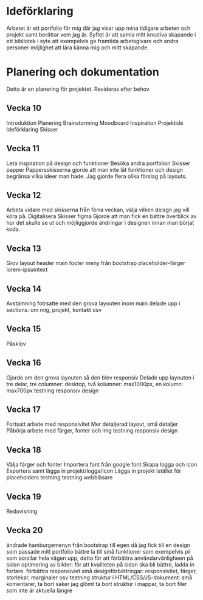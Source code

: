 # Ideförklaring
 Arbetet är ett portfolio för mig där jag visar upp mina tidigare arbeten och projekt samt berättar vem jag är. Syftet är att samla mitt kreativa skapande i ett bibliotek i syte att exempelvis ge framtida arbetsgivare och andra personer möjlighet att lära känna mig och mitt skapande.

# Planering och dokumentation
Detta är en planering för projektet. Revideras efter behov. 

## Vecka 10
Introduktion
Planering
Brainstorming
Moodboard
Inspiration
Projektide
Ideförklaring
Skisser

## Vecka 11
Leta inspiration på design och funktioner
Besöka andra portfolion
Skisser papper
Pappersskisserna gjorde att man inte lät funktioner och design begränsa vilka ideer man hade. Jag gjorde flera olika förslag på layouts.

## Vecka 12
Arbeta vidare med skisserna från förra veckan, välja vilken deisgn jag vill köra på. 
Digitalisera
Skisser figma
Gjorde att man fick en bättre överblick av hur det skulle se ut och möjliggjorde ändringar i designen innan man börjat koda.

## Vecka 13
Grov layout
header
main
footer
meny från bootstrap
placeholder-färger
lorem-ipsumtext

## Vecka 14
Avstämning
fotrsatte med den grova layouten inom main
delade upp i sections: om mig, projekt, kontakt osv

## Vecka 15
Påsklov

## Vecka 16
Gjorde om den grova layouten så den blev responsiv
Delade upp layouten i tre delar, tre columner: desktop, två kolumner: max1000px, en kolumn: max700px
testning responsiv design

## Vecka 17
Fortsatt arbete med responsivitet
Mer detaljerad layout, små detaljer
Påbörja arbete med färger, fonter och img
testning responsiv design

## Vecka 18
Välja färger och fonter
Importera font från google font
Skapa logga och icon
Exportera samt lägga in projekt/logga/icon
Lägga in projekt istället för placeholders
testning
testning webbläsare

## Vecka 19
Redovisning

## Vecka 20
ändrade hamburgemenyn från bootstrap till egen då jag fick till en design som passade mitt portfolio bättre
la till små funktioner som exempelvis pil som scrollar hela vägen upp, detta för att förbättra användarvänligheen på sidan
optimering av bilder: för att kvaliteten på sidan ska bli bättre, ladda in fortare. 
förbättra responsiviet
små designförbättringar: responsivitet, färger, storlekar, marginaler osv
testning
struktur i HTML/CSS/JS-dokument: små komentarer, ta bort saker jag glömt ta bort
struktur i mappar, ta bort filer som inte är aktuella längre